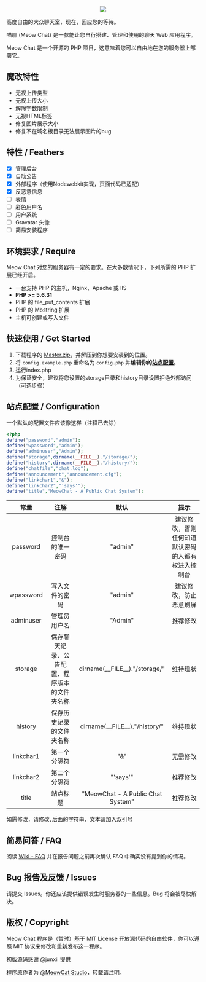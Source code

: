 <p align="center"><img src="https://raw.githubusercontent.com/MeowCat-Studio/Meow-Chat/gh-pages/chat.png"></p>

高度自由的大众聊天室，现在，回应您的等待。

喵聊 (Meow Chat) 是一款能让您自行搭建、管理和使用的聊天 Web 应用程序。

Meow Chat 是一个开源的 PHP 项目，这意味着您可以自由地在您的服务器上部署它。

魔改特性
-----------
* 无视上传类型
* 无视上传大小
* 解除字数限制
* 无视HTML标签
* 修复图片展示大小
* 修复不在域名根目录无法展示图片的bug

特性 / Feathers
-----------
- [x] 管理后台
- [x] 自动公告
- [x] 外部程序（使用Nodewebkit实现，页面代码已适配）
- [x] 反恶意信息
- [ ] 表情
- [ ] 彩色用户名
- [ ] 用户系统
- [ ] Gravatar 头像
- [ ] 简易安装程序

环境要求 / Require
-----------
Meow Chat 对您的服务器有一定的要求。在大多数情况下，下列所需的 PHP 扩展已经开启。

- 一台支持 PHP 的主机，Nginx、Apache 或 IIS
- **PHP >= 5.6.31**
- PHP 的 file_put_contents 扩展
- PHP 的 Mbstring 扩展
- 主机可创建或写入文件

快速使用 / Get Started
-----------
1. 下载程序的 [Master.zip](https://github.com/MeowCat-Studio/Meow-Chat/archive/master.zip)，并解压到你想要安装到的位置。
2. 将 `config.example.php` 重命名为 `config.php` 并**编辑你的[站点配置](#站点配置)**。
3. 运行index.php
4. 为保证安全，建议将您设置的storage目录和history目录设置拒绝外部访问（可选步骤）

站点配置 / Configuration
-----------
一个默认的配置文件应该像这样（注释已去除）
```PHP
<?php
define("password","admin");
define("wpassword","admin");
define("adminuser","Admin");
define("storage",dirname(__FILE__)."/storage/");
define("history",dirname(__FILE__)."/history/");
define("chatfile","chat.log");
define("announcement","announcement.cfg");
define("linkchar1","&");
define("linkchar2","'says'");
define("title","MeowChat - A Public Chat System");
```
| 常量 | 注解 | 默认 | 提示 |
| :-----------: | :-----------: | :-----------: | :-----------: |
| password | 控制台的唯一密码 | "admin" | 建议修改，否则任何知道默认密码的人都有权进入控制台 |
| wpassword | 写入文件的密码 | "admin" | 建议修改，防止恶意刷屏 |
| adminuser | 管理员用户名 | "Admin" | 推荐修改 |
| storage | 保存聊天记录、公告配置、程序版本的文件夹名称 | dirname(\_\_FILE\_\_)."/storage/" | 维持现状 |
| history | 保存历史记录的文件夹名称 | dirname(\_\_FILE\_\_)."/history/" | 维持现状 |
| linkchar1 | 第一个分隔符 | "&" | 无需修改 |
| linkchar2 | 第二个分隔符 | "'says'" | 推荐修改 |
| title | 站点标题 | "MeowChat - A Public Chat System" | 推荐修改 |

如需修改，请修改`,`后面的字符串，文本请加入双引号

简易问答 / FAQ
------------
阅读 [Wiki - FAQ](https://github.com/MeowCat-Studio/Meow-Chat/wiki/FAQ) 并在报告问题之前再次确认 FAQ 中确实没有提到你的情况。

Bug 报告及反馈 / Issues
------------
请提交 Issues。你还应该提供错误发生时服务器的一些信息。Bug 将会被尽快解决。

版权 / Copyright
------------
Meow Chat 程序是（暂时）基于 MIT License 开放源代码的自由软件，你可以遵照 MIT 协议来修改和重新发布这一程序。

初版源码感谢 @junxii 提供

程序原作者为 [@MeowCat Studio](http://www.meowcat.org/)，转载请注明。
